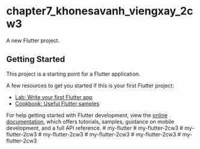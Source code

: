 # chapter7_khonesavanh_viengxay_2cw3

A new Flutter project.

## Getting Started

This project is a starting point for a Flutter application.

A few resources to get you started if this is your first Flutter project:

- [Lab: Write your first Flutter app](https://docs.flutter.dev/get-started/codelab)
- [Cookbook: Useful Flutter samples](https://docs.flutter.dev/cookbook)

For help getting started with Flutter development, view the
[online documentation](https://docs.flutter.dev/), which offers tutorials,
samples, guidance on mobile development, and a full API reference.
#   m y - f l u t t e r  
 #   m y - f l u t t e r - 2 c w 3  
 #   m y - f l u t t e r - 2 c w 3  
 #   m y - f l u t t e r - 2 c w 3  
 #   m y - f l u t t e r - 2 c w 3  
 #   m y - f l u t t e r - 2 c w 3  
 #   m y - f l u t t e r - 2 c w 3  
 